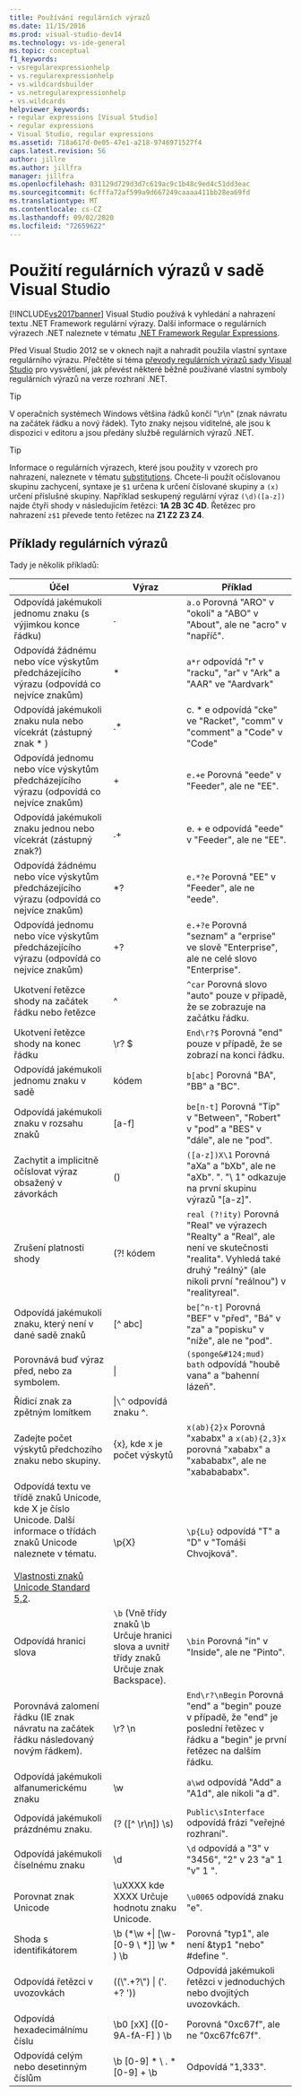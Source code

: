 ```yaml
---
title: Používání regulárních výrazů
ms.date: 11/15/2016
ms.prod: visual-studio-dev14
ms.technology: vs-ide-general
ms.topic: conceptual
f1_keywords:
- vsregularexpressionhelp
- vs.regularexpressionhelp
- vs.wildcardsbuilder
- vs.netregularexpressionhelp
- vs.wildcards
helpviewer_keywords:
- regular expressions [Visual Studio]
- regular expressions
- Visual Studio, regular expressions
ms.assetid: 718a617d-0e05-47e1-a218-9746971527f4
caps.latest.revision: 56
author: jillre
ms.author: jillfra
manager: jillfra
ms.openlocfilehash: 031129d729d3d7c619ac9c1b48c9ed4c51dd3eac
ms.sourcegitcommit: 6cfffa72af599a9d667249caaaa411bb28ea69fd
ms.translationtype: MT
ms.contentlocale: cs-CZ
ms.lasthandoff: 09/02/2020
ms.locfileid: "72659622"
---
```

# <a name="use-regular-expressions-in-visual-studio"></a>Použití regulárních výrazů v sadě Visual Studio
[!INCLUDE[vs2017banner](../includes/vs2017banner.md)]
Visual Studio používá k vyhledání a nahrazení textu .NET Framework regulární výrazy. Další informace o regulárních výrazech .NET naleznete v tématu [.NET Framework Regular Expressions](https://msdn.microsoft.com/library/521b3f6d-f869-42e1-93e5-158c54a6895d).

Před Visual Studio 2012 se v oknech najít a nahradit použila vlastní syntaxe regulárního výrazu. Přečtěte si téma [převody regulárních výrazů sady Visual Studio](https://msdn.microsoft.com/library/2k3te2cs\(v=vs.110\).aspx) pro vysvětlení, jak převést některé běžně používané vlastní symboly regulárních výrazů na verze rozhraní .NET.

> [!TIP]
> V operačních systémech Windows většina řádků končí "\r\n" (znak návratu na začátek řádku a nový řádek). Tyto znaky nejsou viditelné, ale jsou k dispozici v editoru a jsou předány službě regulárních výrazů .NET.

> [!TIP]
> Informace o regulárních výrazech, které jsou použity v vzorech pro nahrazení, naleznete v tématu [substitutions](https://msdn.microsoft.com/library/d1f52431-1c7d-4dc6-8792-6b988256892e). Chcete-li použít očíslovanou skupinu zachycení, syntaxe je `$1` určena k určení číslované skupiny a `(x)` určení příslušné skupiny. Například seskupený regulární výraz `(\d)([a-z])` najde čtyři shody v následujícím řetězci: **1A 2B 3C 4D**. Řetězec pro nahrazení `z$1` převede tento řetězec na **Z1 Z2 Z3 Z4**.

## <a name="regular-expression-examples"></a>Příklady regulárních výrazů

Tady je několik příkladů:

|                                                                                                                       Účel                                                                                                                       |                                                     Výraz                                                     |                                                                          Příklad                                                                          |
|-----------------------------------------------------------------------------------------------------------------------------------------------------------------------------------------------------------------------------------------------------|--------------------------------------------------------------------------------------------------------------------|-----------------------------------------------------------------------------------------------------------------------------------------------------------|
|                                                                                                  Odpovídá jakémukoli jednomu znaku (s výjimkou konce řádku)                                                                                                   |                                                         .                                                          |                                     `a.o` Porovná "ARO" v "okolí" a "ABO" v "About", ale ne "acro" v "napříč".                                      |
|                                                                          Odpovídá žádnému nebo více výskytům předcházejícího výrazu (odpovídá co nejvíce znakům)                                                                          |                                                         \*                                                         |                                            `a*r` odpovídá "r" v "racku", "ar" v "Ark" a "AAR" ve "Aardvark"                                            |
|                                                                                                Odpovídá jakémukoli znaku nula nebo vícekrát (zástupný znak \* )                                                                                                 |                                                        .\*                                                         |                                        c. \* e odpovídá "cke" ve "Racket", "comm" v "comment" a "Code" v "Code"                                        |
|                                                                          Odpovídá jednomu nebo více výskytům předcházejícího výrazu (odpovídá co nejvíce znakům)                                                                           |                                                         +                                                          |                                                      `e.+e` Porovná "eede" v "Feeder", ale ne "EE".                                                      |
|                                                                                                 Odpovídá jakémukoli znaku jednou nebo vícekrát (zástupný znak?)                                                                                                  |                                                         .+                                                         |                                                       e. + e odpovídá "eede" v "Feeder", ale ne "EE".                                                       |
|                                                                          Odpovídá žádnému nebo více výskytům předcházejícího výrazu (odpovídá co nejvíce znakům)                                                                           |                                                        \*?                                                         |                                                     `e.*?e` Porovná "EE" v "Feeder", ale ne "eede".                                                      |
|                                                                           Odpovídá jednomu nebo více výskytům předcházejícího výrazu (odpovídá co nejvíce znakům)                                                                           |                                                         +?                                                         |                                `e.+?e` Porovná "seznam" a "erprise" ve slově "Enterprise", ale ne celé slovo "Enterprise".                                 |
|                                                                                            Ukotvení řetězce shody na začátek řádku nebo řetězce                                                                                             |                                                         ^                                                          |                                      `^car` Porovná slovo "auto" pouze v případě, že se zobrazuje na začátku řádku.                                       |
|                                                                                                    Ukotvení řetězce shody na konec řádku                                                                                                     |                                                        \r? $                                                        |                                            `End\r?$` Porovná "end" pouze v případě, že se zobrazí na konci řádku.                                             |
|                                                                                                         Odpovídá jakémukoli jednomu znaku v sadě                                                                                                         |                                                       kódem                                                        |                                                          `b[abc]` Porovná "BA", "BB" a "BC".                                                           |
|                                                                                                    Odpovídá jakémukoli znaku v rozsahu znaků                                                                                                     |                                                       [a-f]                                                        |                             `be[n-t]` Porovná "Tip" v "Between", "Robert" v "pod" a "BES" v "dále", ale ne "pod".                             |
|                                                                                      Zachytit a implicitně očíslovat výraz obsažený v závorkách                                                                                      |                                                         ()                                                         |                         `([a-z])X\1` Porovná "aXa" a "bXb", ale ne "aXb". ". "\ 1" odkazuje na první skupinu výrazů "[a-z]".                         |
|                                                                                                                 Zrušení platnosti shody                                                                                                                  |                                                      (?! kódem                                                       | `real (?!ity)` Porovná "Real" ve výrazech "Realty" a "Real", ale není ve skutečnosti "realita". Vyhledá také druhý "reálný" (ale nikoli první "reálnou") v "realityreal". |
|                                                                                            Odpovídá jakémukoli znaku, který není v dané sadě znaků                                                                                             |                                                       [^ abc]                                                       |                             `be[^n-t]` Porovná "BEF" v "před", "Bá" v "za" a "popisku" v "níže", ale ne "pod".                             |
|                                                                                           Porovnává buď výraz před, nebo za symbolem.                                                                                           |                                                       &#124;                                                       |                                              `(sponge&#124;mud) bath` odpovídá "houbě vana" a "bahenní lázeň".                                               |
|                                                                                                    Řídicí znak za zpětným lomítkem                                                                                                     |                                          \|`\^` odpovídá znaku ^.                                           |                                                                                                                                                           |
|                                                                                        Zadejte počet výskytů předchozího znaku nebo skupiny.                                                                                        |                                     {x}, kde x je počet výskytů                                      |                           `x(ab){2}x` Porovná "xababx" a `x(ab){2,3}x` porovná "xababx" a "xabababx", ale ne "xababababx".                           |
| Odpovídá textu ve třídě znaků Unicode, kde X je číslo Unicode. Další informace o třídách znaků Unicode naleznete v tématu.<br /><br /> [Vlastnosti znaků Unicode Standard 5,2](http://www.unicode.org/versions/Unicode5.2.0/ch04.pdf). |                                                       \p{X}                                                        |                                                       `\p{Lu}` odpovídá "T" a "D" v "Tomáši Chvojková".                                                       |
|                                                                                                                Odpovídá hranici slova                                                                                                                | `\b` (Vně třídy znaků \b Určuje hranici slova a uvnitř třídy znaků Určuje znak Backspace). |                                                     `\bin` Porovná "in" v "Inside", ale ne "Pinto".                                                      |
|                                                                                          Porovnává zalomení řádku (IE znak návratu na začátek řádku následovaný novým řádkem).                                                                                          |                                                       \r? \n                                                        |         `End\r?\nBegin` Porovná "end" a "begin" pouze v případě, že "end" je poslední řetězec v řádku a "begin" je první řetězec na dalším řádku.          |
|                                                                                                          Odpovídá jakémukoli alfanumerickému znaku                                                                                                           |                                                         \w                                                         |                                                       `a\wd` odpovídá "Add" a "A1d", ale nikoli "a d".                                                       |
|                                                                                                           Odpovídá jakémukoli prázdnému znaku.                                                                                                           |                                                   (? ([^ \r\n]) \s)                                                   |                                                `Public\sInterface` odpovídá frázi "veřejné rozhraní".                                                 |
|                                                                                                             Odpovídá jakémukoli číselnému znaku                                                                                                             |                                                         \d                                                         |                                                `\d` odpovídá a "3" v "3456", "2" v 23 "a" 1 "v" 1 ".                                                |
|                                                                                                              Porovnat znak Unicode                                                                                                              |                              \uXXXX kde XXXX Určuje hodnotu znaku Unicode.                              |                                                            `\u0065` odpovídá znaku "e".                                                            |
|                                                                                                                 Shoda s identifikátorem                                                                                                                 |                                         \b (*\w +&#124; [\w-[0-9 \\ *]] \w \* ) \b                                          |                                                       Porovná "typ1", ale není &typ1 "nebo" #define ".                                                       |
|                                                                                                            Odpovídá řetězci v uvozovkách                                                                                                             |                                             ((\\".+?\\") &#124; ('. +? '))                                             |                                                    Odpovídá jakémukoli řetězci v jednoduchých nebo dvojitých uvozovkách.                                                     |
|                                                                                                             Odpovídá hexadecimálnímu číslu                                                                                                              |                                              \b0 [xX] ([0-9A-fA-F] \) \b                                               |                                                          Porovná "0xc67f", ale ne "0xc67fc67f".                                                           |
|                                                                                                             Odpovídá celým nebo desetinným číslům                                                                                                             |                                               \b [0-9] \* \\ . \* [0-9] + \b                                               |                                                                     Odpovídá "1,333".                                                                      |
